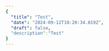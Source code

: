 ```yaml
---
{
  "title": "Test",
  "date": "2024-09-12T10:20:34.019Z",
  "draft": false,
  "description":"Test"
}
---
```

        